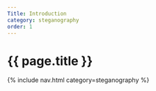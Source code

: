 ```yaml
---
Title: Introduction
category: steganography
order: 1
---
```


# {{ page.title }}

{% include nav.html category=steganography %}


